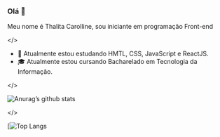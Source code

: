 ### Olá 👋

Meu nome é Thalita Carolline, sou iniciante em programação Front-end

</>

- 🌱 Atualmente estou estudando HMTL, CSS, JavaScript e ReactJS.
- 🎓 Atualmente estou cursando Bacharelado em Tecnologia da Informação.

</>


![Anurag’s github stats](https://github-readme-stats.vercel.app/api?username=ThalitaCarolline&show_icons=true&count_private=true&theme=dracula)

</>


[![Top Langs](https://github-readme-stats.vercel.app/api/top-langs/?username=ThalitaCarollinef&exclude_repo=cem_clipnet&layout=compact&theme=dracula)

